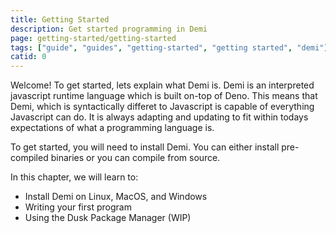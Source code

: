 ```yaml
---
title: Getting Started
description: Get started programming in Demi
page: getting-started/getting-started
tags: ["guide", "guides", "getting-started", "getting started", "demi"]
catid: 0
---
```


Welcome! To get started, lets explain what Demi is. Demi is an interpreted javascript runtime language
which is built on-top of Deno. This means that Demi, which is syntactically differet to Javascript is
capable of everything Javascript can do. It is always adapting and updating to fit within todays expectations
of what a programming language is.

To get started, you will need to install Demi. You can either install pre-compiled binaries or you can compile from source.

In this chapter, we will learn to:
- Install Demi on Linux, MacOS, and Windows
- Writing your first program
- Using the Dusk Package Manager (WIP)